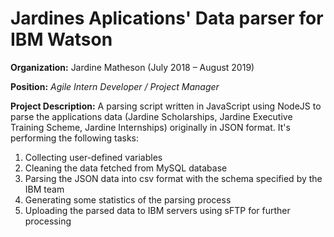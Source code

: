 # Jardines Aplications' Data parser for IBM Watson

**Organization:** Jardine Matheson (July 2018 – August 2019)

**Position:** *Agile Intern Developer / Project Manager*

**Project Description:** A parsing script written in JavaScript using NodeJS to parse the applications data (Jardine Scholarships, Jardine Executive Training Scheme, Jardine Internships) originally in JSON format. It's performing the following tasks:

1. Collecting user-defined variables
2. Cleaning the data fetched from MySQL database
3. Parsing the JSON data into csv format with the schema specified by the IBM team
4. Generating some statistics of the parsing process
5. Uploading the parsed data to IBM servers using sFTP for further processing
